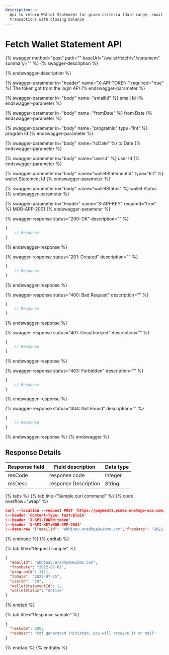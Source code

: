 ```yaml
---
description: >-
  Api to return Wallet Statement for given criteria (date range, email Id) all
  transactions with closing balance
---
```


# Fetch Wallet Statement API



{% swagger method="post" path="" baseUrl="<domain>/wallet/fetch/v1/statement" summary="" %}
{% swagger-description %}

{% endswagger-description %}

{% swagger-parameter in="header" name="X-API-TOKEN  " required="true" %}
The token got from the login API
{% endswagger-parameter %}

{% swagger-parameter in="body" name="emailId" %}
email Id
{% endswagger-parameter %}

{% swagger-parameter in="body" name="fromDate" %}
from Date
{% endswagger-parameter %}

{% swagger-parameter in="body" name="programId" type="Int" %}
​program Id
{% endswagger-parameter %}

{% swagger-parameter in="body" name="toDate" %}
to Date
{% endswagger-parameter %}

{% swagger-parameter in="body" name="userId" %}
user Id
{% endswagger-parameter %}

{% swagger-parameter in="body" name="walletStatementId" type="Int" %}
wallet Statement Id
{% endswagger-parameter %}

{% swagger-parameter in="body" name="walletStatus" %}
wallet Status
{% endswagger-parameter %}

{% swagger-parameter in="header" name="X-API-KEY" required="true" %}
MOB-APP-2001
{% endswagger-parameter %}

{% swagger-response status="200: OK" description="" %}
```javascript
{
    // Response
}
```
{% endswagger-response %}

{% swagger-response status="201: Created" description="" %}
```javascript
{
    // Response
}
```
{% endswagger-response %}

{% swagger-response status="400: Bad Request" description="" %}
```javascript
{
    // Response
}
```
{% endswagger-response %}

{% swagger-response status="401: Unauthorized" description="" %}
```javascript
{
    // Response
}
```
{% endswagger-response %}

{% swagger-response status="403: Forbidden" description="" %}
```javascript
{
    // Response
}
```
{% endswagger-response %}

{% swagger-response status="404: Not Found" description="" %}
```javascript
{
    // Response
}
```
{% endswagger-response %}
{% endswagger %}

## Response Details

| Response field | Field description    | Data type |
| -------------- | -------------------- | --------- |
| resCode        | response code        | Integer   |
| resDesc        | response Description | String    |

{% tabs %}
{% tab title="Sample curl command" %}
{% code overflow="wrap" %}
```json
curl --location --request POST 'https://payment1.pcdev.enstage-sas.com/wallet/fetch/cvv/api/v1'
\--header 'Content-Type: text/plain'
\--header 'X-API-TOKEN:token'
\--header 'X-API-KEY:MOB-APP-2001'
\--data-raw '{"emailId": "abhinav.aradhya@wibmo.com","fromDate": "2022-07-01","programId": 1111,"toDate": "2022-07-25","userId": "29","walletStatementId": 1,"walletStatus": "Active"}'​
```
{% endcode %}
{% endtab %}

{% tab title="Request sample" %}


```json
{
  "emailId": "abhinav.aradhya@wibmo.com",
  "fromDate": "2022-07-01",
  "programId": 1111,
  "toDate": "2022-07-25",
  "userId": "29",
  "walletStatementId": 1,
  "walletStatus": "Active"
}
```
{% endtab %}

{% tab title="Response sample" %}
```json
{
  "resCode": 200,
  "resDesc": "Pdf generated initiated, you will receive it on mail"
}
```
{% endtab %}
{% endtabs %}
